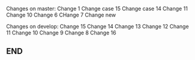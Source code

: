 Changes on master:
Change 1
Change case 15
Change case 14
Change 11
Change 10
Change 6
CHange 7
Change new

Changes on develop:
Change 15
Change 14
Change 13
Change 12
Change 11
Change 10
Change 9
Change 8
Change 16

## END ##